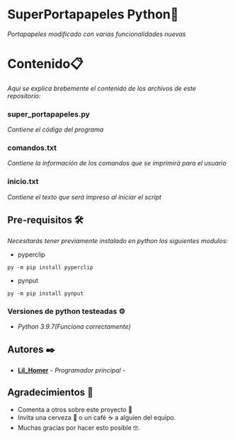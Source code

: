 # SuperPortapapeles Python🚀

_Portapapeles modificado con varias funcionalidades nuevas_

# Contenido📋

_Aquí se explica brebemente el contenido de los archivos de este repositorio:_

### super_portapapeles.py
  _Contiene el código del programa_
### comandos.txt
  _Contiene la información de los comandos que se imprimirá para el usuario_
### inicio.txt
  _Contiene el texto que será impreso al iniciar el script_

## Pre-requisitos 🛠️

_Necesitarás tener previamente instalado en python los siguientes modulos:_

* pyperclip
```
py -m pip install pyperclip
```
* pynput
```
py -m pip install pynput
```

### Versiones de python testeadas ⚙️
* _Python 3.9.7(Funciona correctamente)_
## Autores ✒️

* [**Lil_Homer**](https://github.com/Lil-Homer) - *Programador principal* -

## Agradecimientos 🎁

* Comenta a otros sobre este proyecto 📢
* Invita una cerveza 🍺 o un café ☕ a alguien del equipo. 
* Muchas gracias por hacer esto posible 🤓.
